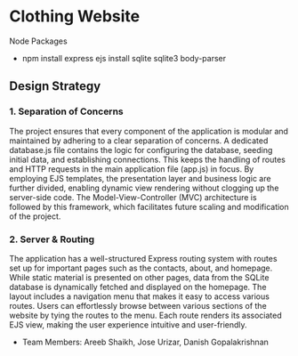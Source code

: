 # Clothing Website

Node Packages
- npm install express ejs install sqlite sqlite3 body-parser                                 


## Design Strategy

### 1. Separation of Concerns

The project ensures that every component of the application is modular and maintained by adhering to a clear separation of concerns. A dedicated database.js file contains the logic for configuring the database, seeding initial data, and establishing connections. This keeps the handling of routes and HTTP requests in the main application file (app.js) in focus. By employing EJS templates, the presentation layer and business logic are further divided, enabling dynamic view rendering without clogging up the server-side code. The Model-View-Controller (MVC) architecture is followed by this framework, which facilitates future scaling and modification of the project.

### 2. Server & Routing

The application has a well-structured Express routing system with routes set up for important pages such as the contacts, about, and homepage. While static material is presented on other pages, data from the SQLite database is dynamically fetched and displayed on the homepage. The layout includes a navigation menu that makes it easy to access various routes. Users can effortlessly browse between various sections of the website by tying the routes to the menu. Each route renders its associated EJS view, making the user experience intuitive and user-friendly.

- Team Members: Areeb Shaikh, Jose Urizar, Danish Gopalakrishnan

